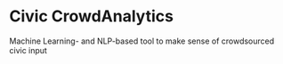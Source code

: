 # Civic CrowdAnalytics
Machine Learning- and NLP-based tool to make sense of crowdsourced civic input

